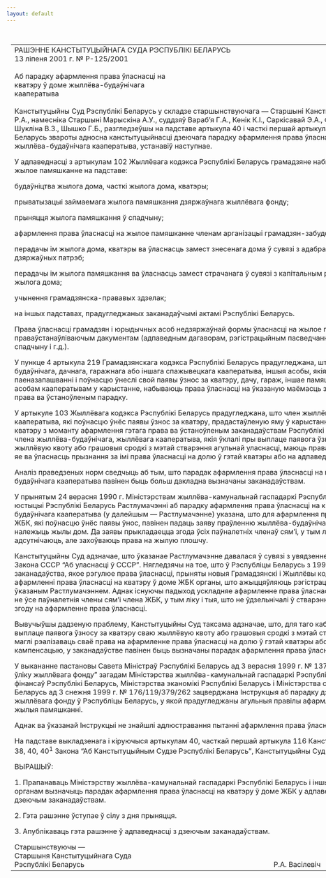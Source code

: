 ```yaml
---
layout: default
---
```


<div style="margin: 0px auto; width: 1000px;">

<div id="flag">

 

</div>

<div id="fixedWidth">

<div id="body">

<div id="columnSpanned">

<div id="content" style="margin: 10px">

<table>
<colgroup>
<col style="width: 100%" />
</colgroup>
<tbody>
<tr class="odd">
<td><div data-align="center" style="text-transform: uppercase;">
Рашэнне Канстытуцыйнага Суда Рэспублікі Беларусь
</div>
<div data-align="center">
13 ліпеня 2001 г. № Р-125/2001
</div>
<div data-align="left" style="width: 400px; margin-top: 20px; margin-bottom: 20px;">
Аб парадку афармлення права ўласнасці на кватэру ў доме жыллёва-будаўнічага кааператыва
</div>
<p>Канстытуцыйны Суд Рэспублікі Беларусь у складзе старшынствуючага — Старшыні Канстытуцыйнага Суда Васілевіча Р.А., намесніка Старшыні Марыскіна А.У., суддзяў Вараб’я Г.А., Кенік К.I., Саркісавай Э.А., Філіпчык Р.I., Цікавенкі А.Г., Шукліна В.З., Шышко Г.Б., разгледзеўшы на падставе артыкула 40 і часткі першай артыкула 116 Канстытуцыі Рэспублікі Беларусь звароты адносна канстытуцыйнасці дзеючага парадку афармлення права ўласнасці на кватэру ў доме жыллёва-будаўнічага кааператыва, устанавіў наступнае.</p>
<p>У адпаведнасці з артыкулам 102 Жыллёвага кодэкса Рэспублікі Беларусь грамадзяне набываюць права ўласнасці на жылое памяшканне на падставе:</p>
<p>будаўніцтва жылога дома, часткі жылога дома, кватэры;</p>
<p>прыватызацыі займаемага жылога памяшкання дзяржаўнага жыллёвага фонду;</p>
<p>прыняцця жылога памяшкання ў спадчыну;</p>
<p>афармлення права ўласнасці на жылое памяшканне членам арганізацыі грамадзян-забудоўшчыкоў;</p>
<p>перадачы ім жылога дома, кватэры ва ўласнасць замест знесенага дома ў сувязі з адабраннем зямельнага ўчастка для дзяржаўных патрэб;</p>
<p>перадачы ім жылога памяшкання ва ўласнасць замест страчанага ў сувязі з капітальным рамонтам або рэканструкцыяй жылога дома;</p>
<p>учынення грамадзянска-прававых здзелак;</p>
<p>на іншых падставах, прадугледжаных заканадаўчымі актамі Рэспублікі Беларусь.</p>
<p>Права ўласнасці грамадзян і юрыдычных асоб недзяржаўнай формы ўласнасці на жылое памяшканне пацвярджаецца праваўстанаўліваючым дакументам (адпаведным дагаворам, рэгістрацыйным пасведчаннем, пасведчаннем аб праве на спадчыну і г.д.).</p>
<p>У пункце 4 артыкула 219 Грамадзянскага кодэкса Рэспублікі Беларусь прадугледжана, што члены жыллёвага, жыллёва-будаўнічага, дачнага, гаражнага або іншага спажывецкага кааператыва, іншыя асобы, якія маюць права на паеназапашванні і поўнасцю ўнеслі свой паявы ўзнос за кватэру, дачу, гараж, іншае памяшканне, прадастаўленае гэтым асобам кааператывам у карыстанне, набываюць права ўласнасці на ўказаную маёмасць з моманту афармлення гэтага права ва ўстаноўленым парадку.</p>
<p>У артыкуле 103 Жыллёвага кодэкса Рэспублікі Беларусь прадугледжана, што член жыллёва-будаўнічага, жыллёвага кааператыва, які поўнасцю ўнёс паявы ўзнос за кватэру, прадастаўленую яму ў карыстанне, набывае права ўласнасці на кватэру з моманту афармлення гэтага права ва ўстаноўленым заканадаўствам Рэспублікі Беларусь парадку. Члены сям’і члена жыллёва-будаўнічага, жыллёвага кааператыва, якія ўклалі пры выплаце паявога ўзносу за кватэру сваю жыллёвую квоту або грашовыя сродкі з мэтай стварэння агульнай уласнасці, маюць права патрабаваць пры афармленні яе ва ўласнасць прызнання за імі права ўласнасці на долю ў гэтай кватэры або на адпаведную грашовую кампенсацыю.</p>
<p>Аналіз праведзеных норм сведчыць аб тым, што парадак афармлення права ўласнасці на кватэру ў доме жыллёва-будаўнічага кааператыва павінен быць больш дакладна вызначаны заканадаўствам.</p>
<p>У прынятым 24 верасня 1990 г. Міністэрствам жыллёва-камунальнай гаспадаркі Рэспублікі Беларусь і Міністэрствам юстыцыі Рэспублікі Беларусь Растлумачэнні аб парадку афармлення права ўласнасці на кватэру ў доме жыллёва-будаўнічага кааператыва (у далейшым — Растлумачэнне) указана, што для афармлення права ўласнасці на кватэру член ЖБК, які поўнасцю ўнёс паявы ўнос, павінен падаць заяву праўленню жыллёва-будаўнічага кааператыва, якому належыць жылы дом. Да заявы прыкладаецца згода ўсіх паўналетніх членаў сям’і, у тым ліку і тых, якія часова адсутнічаюць, але захоўваюць права на жылую плошчу.</p>
<p>Канстытуцыйны Суд адзначае, што ўказанае Растлумачэнне давалася ў сувязі з увядзеннем у дзеянне з 1 ліпеня 1990 г. Закона СССР “Аб уласнасці ў СССР”. Нягледзячы на тое, што ў Рэспубліцы Беларусь з 1990 года істотна змянілася заканадаўства, якое рэгулюе права ўласнасці, прыняты новыя Грамадзянскі і Жыллёвы кодэксы, на практыцы пры афармленні права ўласнасці на кватэру ў доме ЖБК органы, што ажыццяўляюць рэгістрацыю права ўласнасці, кіруюцца ўказаным Растлумачэннем. Аднак існуючы падыход ускладняе афармленне права ўласнасці на кватэру ў доме ЖБК, калі не ўсе паўналетнія члены сям’і члена ЖБК, у тым ліку і тыя, што не ўдзельнічалі ў стварэнні агульнай уласнасці, даюць згоду на афармленне права ўласнасці.</p>
<p>Вывучыўшы дадзеную праблему, Канстытуцыйны Суд таксама адзначае, што, для таго каб асобы, якія ўклалі пры выплаце паявога ўзносу за кватэру сваю жыллёвую квоту або грашовыя сродкі з мэтай стварэння агульнай уласнасці, маглі рэалізаваць сваё права на афармленне права ўласнасці на долю ў гэтай кватэры або на адпаведную грашовую кампенсацыю, у заканадаўстве павінен быць вызначаны парадак афармлення права ўласнасці ў такіх выпадках.</p>
<p>У выкананне пастановы Савета Міністраў Рэспублікі Беларусь ад 3 верасня 1999 г. № 1372 “Аб парадку дзяржаўнага ўліку жыллёвага фонду” загадам Міністэрства жыллёва-камунальнай гаспадаркі Рэспублікі Беларусь, Міністэрства фінансаў Рэспублікі Беларусь, Міністэрства эканомікі Рэспублікі Беларусь і Міністэрства статыстыкі і аналізу Рэспублікі Беларусь ад 3 снежня 1999 г. № 176/119/379/262 зацверджана Інструкцыя аб парадку дзяржаўнай рэгістрацыі жыллёвага фонду ў Рэспубліцы Беларусь, у якой прадугледжаны агульныя правілы афармлення права ўласнасці на жылыя памяшканні.</p>
<p>Аднак ва ўказанай Інструкцыі не знайшлі адлюстравання пытанні афармлення права ўласнасці на кватэры ў доме ЖБК. </p>
<p>На падставе выкладзенага і кіруючыся артыкулам 40, часткай першай артыкула 116 Канстытуцыі, артыкуламі 7, 11, 36, 38, 40, 40<sup>1</sup> Закона “Аб Канстытуцыйным Судзе Рэспублікі Беларусь”, Канстытуцыйны Суд  </p>
<p>ВЫРАШЫЎ: </p>
<p>1. Прапанаваць Міністэрству жыллёва-камунальнай гаспадаркі Рэспублікі Беларусь і іншым кампетэнтным дзяржаўным органам вызначыць парадак афармлення права ўласнасці на кватэру ў доме ЖБК у адпаведнасці з гэтым рашэннем і дзеючым заканадаўствам.</p>
<p>2. Гэта рашэнне ўступае ў сілу з дня прыняцця.</p>
<p>3. Апублікаваць гэта рашэнне ў адпаведнасці з дзеючым заканадаўствам.  </p>
<div>
Старшынствуючы —
</div>
<div>
Старшыня Канстытуцыйнага Суда
</div>
<div>
Рэспублікі Беларусь <span>                                                                                                    Р.А. Васілевіч</span>
</div></td>
</tr>
</tbody>
</table>

</div>

<div class="terminator">

 

</div>

</div>

</div>

</div>

</div>
